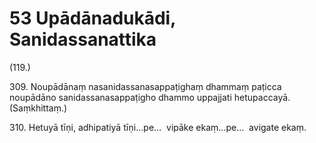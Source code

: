 # 53 Upādānadukādi, Sanidassanattika

(119.)

309\. Noupādānaṃ nasanidassanasappaṭighaṃ dhammaṃ paṭicca noupādāno sanidassanasappaṭigho dhammo uppajjati hetupaccayā. (Saṃkhittaṃ.)

310\. Hetuyā tīṇi, adhipatiyā tīṇi…pe…  vipāke ekaṃ…pe…  avigate ekaṃ.
